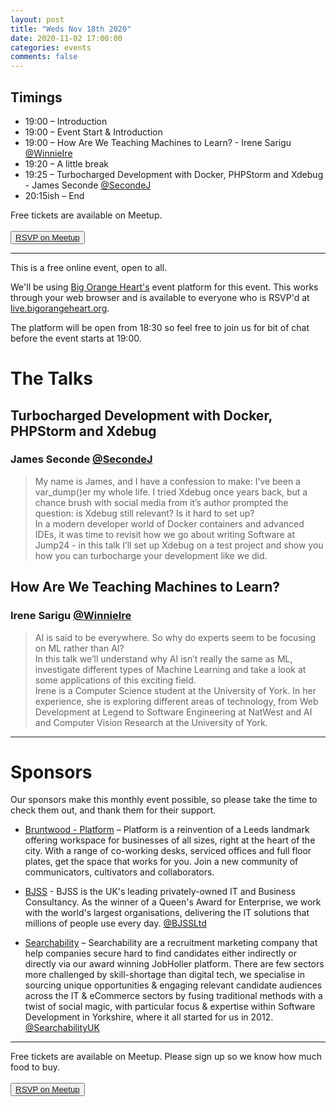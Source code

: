 ```yaml
---
layout: post
title: "Weds Nov 18th 2020"
date: 2020-11-02 17:00:00
categories: events
comments: false
---
```


## Timings

* 19:00 – Introduction
* 19:00 – Event Start & Introduction
* 19:00 – How Are We Teaching Machines to Learn? - Irene Sarigu [@WinnieIre](https://www.twitter.com/WinnieIre)
* 19:20 – A little break
* 19:25 – Turbocharged Development with Docker, PHPStorm and Xdebug - James Seconde [@SecondeJ](https://www.twitter.com/SecondeJ)
* 20:15ish – End

Free tickets are available on Meetup.  
<br><button>[RSVP on Meetup](https://www.meetup.com/leedsphp/events/274345378/)</button>

<hr/>

This is a free online event, open to all.

We'll be using [Big Orange Heart's](https://www.bigorangeheart.org) event platform for this event. This works through your web browser and is available to everyone who is RSVP'd at [live.bigorangeheart.org](https://live.bigorangeheart.org/).

The platform will be open from 18:30 so feel free to join us for bit of chat before the event starts at 19:00.

# The Talks

## Turbocharged Development with Docker, PHPStorm and Xdebug

### James Seconde [@SecondeJ](https://www.twitter.com/SecondeJ)
> My name is James, and I have a confession to make: I’ve been a var_dump()er my whole life. I tried Xdebug once years back, but a chance brush with social media from it’s author prompted the question: is Xdebug still relevant? Is it hard to set up?    
> In a modern developer world of Docker containers and advanced IDEs, it was time to revisit how we go about writing Software at Jump24 - in this talk I’ll set up Xdebug on a test project and show you how you can turbocharge your development like we did.  

## How Are We Teaching Machines to Learn?

### Irene Sarigu [@WinnieIre](https://www.twitter.com/WinnieIre)

> AI is said to be everywhere. So why do experts seem to be focusing on ML rather than AI?  
> In this talk we’ll understand why AI isn’t really the same as ML, investigate different types of Machine Learning and take a look at some applications of this exciting field.  
> Irene is a Computer Science student at the University of York. In her experience, she is exploring different areas of technology, from Web Development at Legend to Software Engineering at NatWest and AI and Computer Vision Research at the University of York.

<hr/>

# Sponsors

Our sponsors make this monthly event possible, so please take the time to check them out, and thank them for their support.

* [Bruntwood - Platform](https://bruntwood.co.uk/our-locations/leeds/platform/) – Platform is a reinvention of a Leeds landmark offering workspace for businesses of all sizes, right at the heart of the city. With a range of co-working desks, serviced offices and full floor plates, get the space that works for you. Join a new community of communicators, cultivators and collaborators.

* [BJSS](https://www.bjss.com) - BJSS is the UK's leading privately-owned IT and Business Consultancy. As the winner of a Queen's Award for Enterprise, we work with the world's largest organisations, delivering the IT solutions that millions of people use every day. [@BJSSLtd](https://twitter.com/BJSSLtd)

* [Searchability](https://searchability.co.uk/) – Searchability are a recruitment marketing company that help companies secure hard to find candidates either indirectly or directly via our award winning JobHoller platform. There are few sectors more challenged by skill-shortage than digital tech, we specialise in sourcing unique opportunities & engaging relevant candidate audiences across the IT & eCommerce sectors by fusing traditional methods with a twist of social magic, with particular focus & expertise within Software Development in Yorkshire, where it all started for us in 2012. [@SearchabilityUK](https://twitter.com/SearchabilityUK)

<hr/>

Free tickets are available on Meetup. Please sign up so we know how much food to buy.  
<br><button>[RSVP on Meetup](https://www.meetup.com/leedsphp/events/274345378/)</button>
